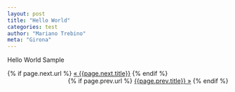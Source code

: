 ```yaml
---
layout: post
title: "Hello World"
categories: test
author: "Mariano Trebino"
meta: "Girona"
---
```


Hello World Sample


<div class="pagination">  
  <div class="next" align="left">
    {% if page.next.url %}  
      <a class="next" href="{{page.next.url}}">&laquo; {{page.next.title}}</a>  
    {% endif %}  
   </div>
  <div class="prev" align="right">
    {% if page.prev.url %}  
      <a class="prev" href="{{page.prev.url}}">{{page.prev.title}} &raquo;</a>  
    {% endif %}  
  </div>
</div>   